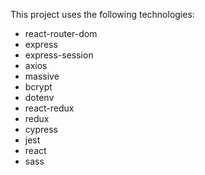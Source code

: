 This project uses the following technologies:

* react-router-dom
* express
* express-session
* axios
* massive
* bcrypt
* dotenv
* react-redux
* redux
* cypress
* jest
* react
* sass

